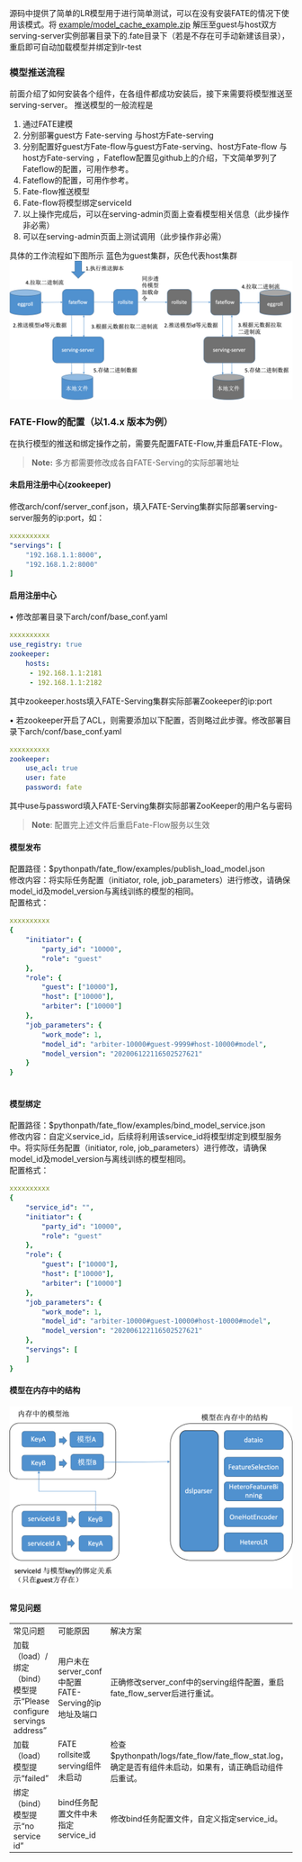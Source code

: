 
源码中提供了简单的LR模型用于进行简单测试，可以在没有安装FATE的情况下使用该模式。将 [example/model_cache_example.zip](../src/model_cache_example.zip) 解压至guest与host双方serving-server实例部署目录下的.fate目录下（若是不存在可手动新建该目录），重启即可自动加载模型并绑定到lr-test

### 模型推送流程
前面介绍了如何安装各个组件，在各组件都成功安装后，接下来需要将模型推送至serving-server。
推送模型的一般流程是  

1. 通过FATE建模  
2. 分别部署guest方 Fate-serving 与host方Fate-serving
3. 分别配置好guest方Fate-flow与guest方Fate-serving、host方Fate-flow 与host方Fate-serving ，Fateflow配置见github上的介绍，下文简单罗列了Fateflow的配置，可用作参考。
4. Fateflow的配置，可用作参考。
5. Fate-flow推送模型
6. Fate-flow将模型绑定serviceId
7. 以上操作完成后，可以在serving-admin页面上查看模型相关信息（此步操作非必需）
8. 可以在serving-admin页面上测试调用（此步操作非必需）

具体的工作流程如下图所示 蓝色为guest集群，灰色代表host集群  
![flow](../img/flow.jpg)

### FATE-Flow的配置（以1.4.x 版本为例）
在执行模型的推送和绑定操作之前，需要先配置FATE-Flow,并重启FATE-Flow。 
>**Note:** 多方都需要修改成各自FATE-Serving的实际部署地址

#### 未启用注册中心(zookeeper)
修改arch/conf/server_conf.json，填入FATE-Serving集群实际部署serving-server服务的ip:port，如：
```yml
xxxxxxxxxx
"servings": [
    "192.168.1.1:8000",
    "192.168.1.2:8000"
]
```

#### 启用注册中心
•	修改部署目录下arch/conf/base_conf.yaml
```yml
xxxxxxxxxx
use_registry: true
zookeeper:
    hosts:
     - 192.168.1.1:2181
     - 192.168.1.1:2182
```
其中zookeeper.hosts填入FATE-Serving集群实际部署Zookeeper的ip:port

•	若zookeeper开启了ACL，则需要添加以下配置，否则略过此步骤。修改部署目录下arch/conf/base_conf.yaml
```yml
xxxxxxxxxx
zookeeper:
    use_acl: true
    user: fate
    password: fate
```
其中use与password填入FATE-Serving集群实际部署ZooKeeper的用户名与密码

>**Note**: 配置完上述文件后重启Fate-Flow服务以生效

#### 模型发布
配置路径：$pythonpath/fate_flow/examples/publish_load_model.json  
修改内容：将实际任务配置（initiator, role, job_parameters）进行修改，请确保model_id及model_version与离线训练的模型的相同。  
配置格式：
```yml
xxxxxxxxxx
{
    "initiator": {
        "party_id": "10000",
        "role": "guest"
    },
    "role": {
        "guest": ["10000"],
        "host": ["10000"],
        "arbiter": ["10000"]
    },
    "job_parameters": {
        "work_mode": 1,
        "model_id": "arbiter-10000#guest-9999#host-10000#model",
        "model_version": "202006122116502527621"
    }
}
​
```

#### 模型绑定
配置路径：$pythonpath/fate_flow/examples/bind_model_service.json  
修改内容：自定义service_id，后续将利用该service_id将模型绑定到模型服务中。将实际任务配置（initiator, role, job_parameters）进行修改，请确保model_id及model_version与离线训练的模型相同。  
配置格式：
```yml
xxxxxxxxxx
{
    "service_id": "",
    "initiator": {
        "party_id": "10000",
        "role": "guest"
    },
    "role": {
        "guest": ["10000"],
        "host": ["10000"],
        "arbiter": ["10000"]
    },
    "job_parameters": {
        "work_mode": 1,
        "model_id": "arbiter-10000#guest-10000#host-10000#model",
        "model_version": "202006122116502527621"
    },
    "servings": [
    ]
}
```
#### 模型在内存中的结构
![model_structure](../img/model_structure.jpg)

#### 常见问题
<table>
  <tr>
    <td>常见问题</td>
    <td>可能原因</td>
    <td>解决方案</td>
  </tr>
  <tr>
    <td>加载（load）/绑定（bind）模型提示“Please configure servings address”</td>
    <td>用户未在server_conf中配置FATE-Serving的ip地址及端口</td>
    <td>正确修改server_conf中的serving组件配置，重启fate_flow_server后进行重试。</td>
  </tr>
  <tr>
    <td>加载（load）模型提示“failed”</td>
    <td>FATE rollsite或serving组件未启动</td>
    <td>检查$pythonpath/logs/fate_flow/fate_flow_stat.log，确定是否有组件未启动，如果有，请正确启动组件后重试。</td>
  </tr>
  <tr>
    <td>绑定（bind）模型提示“no service id”</td>
    <td>bind任务配置文件中未指定service_id</td>
    <td>修改bind任务配置文件，自定义指定service_id。</td>
  </tr>
</table>

